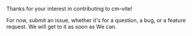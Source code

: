 Thanks for your interest in contributing to cm-vite!

For now, submit an issue, whether it's for a question, a bug, or a feature request. 
We will get to it as soon as We can.
